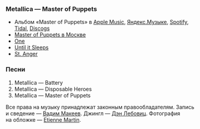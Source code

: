 ### Metallica — Master of Puppets

- Альбом «Master of Puppets» в
  [Apple Music](https://music.apple.com/album/1440901428),
  [Яндекс.Музыке](https://music.yandex.ru/album/4808586),
  [Spotify](https://open.spotify.com/album/41bTjcSaiEe4G40RVVHbux),
  [Tidal](https://tidal.com/browse/album/80814141),
  [Discogs](https://www.discogs.com/master/6495)
- [Master of Puppets в Москве](https://youtu.be/rDm0da8NhkQ&t=2228s)
- [One](https://youtu.be/WM8bTdBs-cw)
- [Until it Sleeps](https://youtu.be/eRV9uPr4Dz4)
- [St. Anger](https://youtu.be/3rFoGVkZ29w)

### Песни

1. Metallica — Battery
2. Metallica — Disposable Heroes
3. Metallica — Master of Puppets

Все права на музыку принадлежат законным правообладателям.
Запись и сведение — [Вадим Макеев](https://twitter.com/pepelsbey).
Джингл — [Дэн Лебовиц](https://www.youtube.com/channel/UC38A5qHrlc_Zgua7vL4b96w).
Фотография на обложке — [Etienne Martin](https://unsplash.com/photos/v6uiP2MD6vs).
